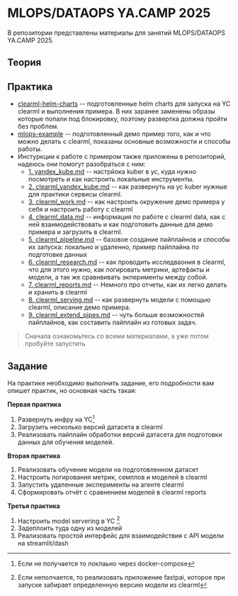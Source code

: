 # MLOPS/DATAOPS YA.CAMP 2025
В репозитории представлены материалы для занятий MLOPS/DATAOPS YA.CAMP 2025.

## Теория

## Практика
- [clearml-helm-charts](./clearml-helm-charts) -- подготовленные helm charts для запуска на YC clearml и выполнения примера. В них заранее заменены образы которые попали под блокировку, поэтому развертка должна пройти без проблем.
- [mlops-example](./mlops-example)  -- подготовленный демо пример того, как и что можно делать c clearml, показаны основные возможности и способы работы.
- Инстуркции к работе с примером также приложены в репозиторий, надеюсь они помогут разобраться с ним:
  - [1. yandex_kube.md](./1.%20yandex_kube.md) -- настрйока kuber в yc, куда нужно посмотреть и как настроить локальные инструменты.
  - [2. clearml_yandex_kube.md](./2.%20clearml_yandex_kube.md) -- как развернуть на yc kuber нужные для практики сервисы clearml.
  - [3. clearml_work.md](./3.%20clearml_work.md) -- как настроить окружение демо примера у себя и настроить работу с clearml
  - [4. clearml_data.md](./4.%20clearml_data.md) -- информация по работе с clearml data, как с ней взаимодействовать и как подготовить данные для демо примера и загрузить в clearml.
  - [5. clearml_pipeline.md](./5.%20clearml_pipeline.md) -- базовое создание пайплайнов и способы их запуска: локально и удаленно, пример пайплайна по подготовке данных
  - [6. clearml_research.md](./6.%20clearml_research.md) -- как проводить исследваония в clearml, что для этого нужно, как логировать метрики, артефакты и модели, а так же сравнвивать экперименты между собой.
  - [7. clearml_reports.md](./7.%20clearml_reports.md) -- Немного про отчеты, как их легко делать и хранить в clearml
  - [8. clearml_serving.md](./8.%20clearml_serving.md) -- как развернуть модели с помощью clearml, описание демо примера.
  - [9. clearml_extend_pipes.md](./9.%20clearml_extend_pipes.md) -- чуть больше возможностей пайплайнов, как составить пайплайн из готовых задач.

> Сначала ознакомьтесь со всеми материалами, а уже потом пробуйте запустить

## Задание
На практике необходимо выполнить задание, его подробности вам опишет практик, но основная часть такая:

**Первая практика**

1. Развернуть инфру на YC[^1]
2. Загрузить несколько версий датасета в clearml
3. Реализовать пайплайн обработки версий датасета для подготовки данных для обучения моделей.

**Вторая практика**

1. Реализовать обучение модели на подготовленном датасет
2. Настроить логирования метрик, семплов и моделей в clearml
3. Запустить удаленные эксперименты на агенте clearml
4. Сформировать отчёт с сравнением моделей в clearml reports

**Третья практика**

1. Настроить model servering в YC [^2]
2. Задеплоить туда одну из моделей 
3. Реализовать простой интерфейс для взаимодействия с API модели на streamlit/dash

[^1]: Если не получается то локлаьно через docker-compose
[^2]: Если неполчается, то реализовать приложение fastpai, которое при запуске забирает определенную версию модели из clearml